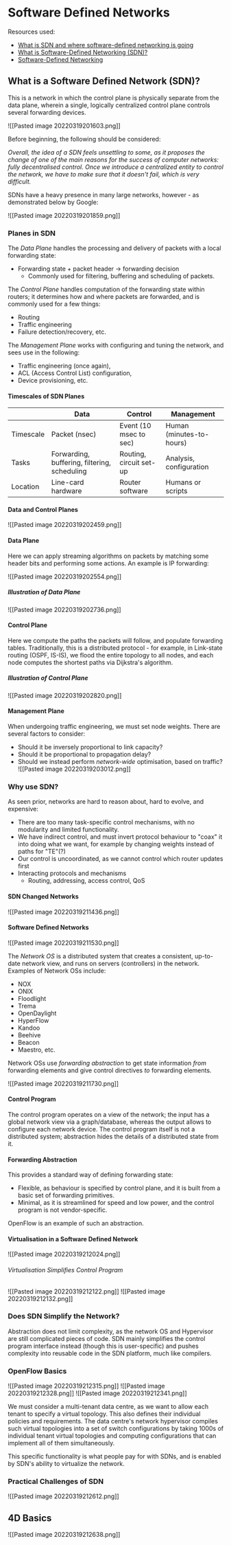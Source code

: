 # Software Defined Networks
Resources used:
- [What is SDN and where software-defined networking is going](https://www.networkworld.com/article/3209131/what-sdn-is-and-where-its-going.html)
- [What is Software-Defined Networking (SDN)?](https://www.vmware.com/topics/glossary/content/software-defined-networking)
- [Software-Defined Networking](https://www.cisco.com/c/en_uk/solutions/software-defined-networking/overview.html)

## What is a Software Defined Network (SDN)?
This is a network in which the control plane is physically separate from the data plane, wherein a single, logically centralized control plane controls several forwarding devices.

![[Pasted image 20220319201603.png]]

Before beginning, the following should be considered:

*Overall, the idea of a SDN feels unsettling to some, as it proposes the change of one of the main reasons for the success of computer networks: fully decentralised control. Once we introduce a centralized entity to control the network, we have to make sure that it doesn't fail, which is very difficult.*

SDNs have a heavy presence in many large networks, however - as demonstrated below by Google:

![[Pasted image 20220319201859.png]]

### Planes in SDN
The *Data Plane* handles the processing and delivery of packets with a local forwarding state:
- Forwarding state + packet header -> forwarding decision
	- Commonly used for filtering, buffering and scheduling of packets.

 The *Control Plane* handles computation of the forwarding state within routers; it determines how and where packets are forwarded, and is commonly used for a few things:
 - Routing
 - Traffic engineering
 - Failure detection/recovery, etc.

The *Management Plane* works with configuring and tuning the network, and sees use in the following:
- Traffic engineering (once again),
- ACL (Access Control List) configuration,
- Device provisioning, etc.

#### Timescales of SDN Planes
| | Data | Control | Management |
| --- | --- | --- | --- |
| Timescale | Packet (nsec) | Event (10 msec to sec) | Human (minutes-to-hours) |
| Tasks | Forwarding, buffering, filtering, scheduling | Routing, circuit set-up | Analysis, configuration |
| Location | Line-card hardware | Router software | Humans or scripts |

#### Data and Control Planes
![[Pasted image 20220319202459.png]]

#### Data Plane

Here we can apply streaming algorithms on packets by matching some header bits and performing some actions. An example is IP forwarding:

![[Pasted image 20220319202554.png]]

##### Illustration of Data Plane
![[Pasted image 20220319202736.png]]

#### Control Plane
Here we compute the paths the packets will follow, and populate forwarding tables. Traditionally, this is a distributed protocol - for example, in Link-state routing (OSPF, IS-IS), we flood the entire topology to all nodes, and each node computes the shortest paths via Dijkstra's algorithm.

##### Illustration of Control Plane
![[Pasted image 20220319202820.png]]

#### Management Plane
When undergoing traffic engineering, we must set node weights. There are several factors to consider:
- Should it be inversely proportional to link capacity?
- Should it be proportional to propagation delay?
- Should we instead perform *network-wide* optimisation, based on traffic?
![[Pasted image 20220319203012.png]]

### Why use SDN?
As seen prior, networks are hard to reason about, hard to evolve, and expensive:
- There are too many task-specific control mechanisms, with no modularity and limited functionality. 
- We have indirect control, and must invert protocol behaviour to "coax" it into doing what we want, for example by changing weights instead of paths for "TE"(?)
- Our control is uncoordinated, as we cannot control which router updates first
- Interacting protocols and mechanisms
	- Routing, addressing, access control, QoS

#### SDN Changed Networks
![[Pasted image 20220319211436.png]]

#### Software Defined Networks
![[Pasted image 20220319211530.png]]

The *Network OS* is a distributed system that creates a consistent, up-to-date network view, and runs on servers (controllers) in the network. Examples of Network OSs include:
- NOX
- ONIX
- Floodlight
- Trema
- OpenDaylight
- HyperFlow
- Kandoo
- Beehive
- Beacon
- Maestro, etc.

Network OSs use *forwarding abstraction* to get state information *from* forwarding elements and give control directives *to* forwarding elements.

![[Pasted image 20220319211730.png]]

#### Control Program
The control program operates on a view of the network; the input has a global network view via a graph/database, whereas the output allows to configure each network device. The control program itself is not a distributed system; abstraction hides the details of a distributed state from it.

#### Forwarding Abstraction
This provides a standard way of defining forwarding state:
- Flexible, as behaviour is specified by control plane, and it is built from a basic set of forwarding primitives.
- Minimal, as it is streamlined for speed and low power, and the control program is not vendor-specific.

OpenFlow is an example of such an abstraction.

#### Virtualisation in a Software Defined Network
![[Pasted image 20220319212024.png]]

###### Virtualisation Simplifies Control Program
![[Pasted image 20220319212122.png]]
![[Pasted image 20220319212132.png]]

### Does SDN Simplify the Network?
Abstraction does not limit complexity, as the network OS and Hypervisor are still complicated pieces of code. SDN mainly simplifies the control program interface instead (though this is user-specific) and pushes complexity into reusable code in the SDN platform, much like compilers.

### OpenFlow Basics
![[Pasted image 20220319212315.png]]
![[Pasted image 20220319212328.png]]
![[Pasted image 20220319212341.png]]

We must consider a multi-tenant data centre, as we want to allow each tenant to specify a virtual topology. This also defines their individual policies and requirements. The data centre's network hypervisor compiles such virtual topologies into a set of switch configurations by taking 1000s of individual tenant virtual topologies and computing configurations that can implement all of them simultaneously.

This specific functionality is what people pay for with SDNs, and is enabled by SDN's ability to virtualize the network.

### Practical Challenges of SDN
![[Pasted image 20220319212612.png]]

## 4D Basics
![[Pasted image 20220319212638.png]]



